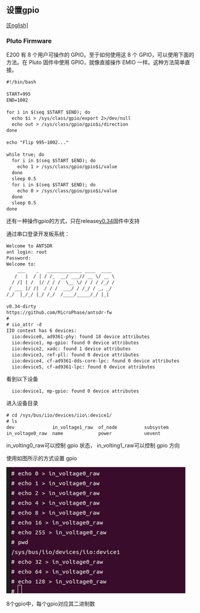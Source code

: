 ## 设置gpio

[[English]](../../../../device_and_usage_manual/ANTSDR_E_Series_Module/ANTSDR_E200_Reference_Manual/set_gpio.html)


### Pluto Firmware
E200 有 8 个用户可操作的 GPIO。至于如何使用这 8 个 GPIO，可以使用下面的方法。在 Pluto 固件中使用 GPIO，就像直接操作 EMIO 一样。这种方法简单直接。
```
#!/bin/bash

START=995
END=1002

for i in $(seq $START $END); do
  echo $i > /sys/class/gpio/export 2>/dev/null
  echo out > /sys/class/gpio/gpio$i/direction
done

echo "Flip 995~1002..."

while true; do
  for i in $(seq $START $END); do
    echo 1 > /sys/class/gpio/gpio$i/value
  done
  sleep 0.5
  for i in $(seq $START $END); do
    echo 0 > /sys/class/gpio/gpio$i/value
  done
  sleep 0.5
done
```
还有一种操作gpio的方式，只在release[v0.34](https://github.com/MicroPhase/antsdr-fw-patch/releases/tag/v0.34)固件中支持 

通过串口登录开发板系统：

```
Welcome to ANTSDR
ant login: root
Password: 
Welcome to:
    ___    _   _____________ ____  ____ 
   /   |  / | / /_  __/ ___// __ \/ __ \
  / /| | /  |/ / / /  \__ \/ / / / /_/ /
 / ___ |/ /|  / / /  ___/ / /_/ / _, _/ 
/_/  |_/_/ |_/ /_/  /____/_____/_/ |_|  
                                       
v0.34-dirty
https://github.com/MicroPhase/antsdr-fw
# 
# iio_attr -d
IIO context has 6 devices:
  iio:device0, ad9361-phy: found 18 device attributes
  iio:device1, mp-gpio: found 0 device attributes
  iio:device2, xadc: found 1 device attributes
  iio:device3, ref-pll: found 0 device attributes
  iio:device4, cf-ad9361-dds-core-lpc: found 0 device attributes
  iio:device5, cf-ad9361-lpc: found 0 device attributes
```
看到以下设备
```
  iio:device1, mp-gpio: found 0 device attributes
```
进入设备目录
```
# cd /sys/bus/iio/devices/iio\:device1/
# ls
dev              in_voltage1_raw  of_node          subsystem
in_voltage0_raw  name             power            uevent

```
in_volting0_raw可以控制 gpio 状态，
in_volting1_raw可以控制 gpio 方向

使用如图所示的方式设置 gpio

![alt text](./ANTSDR_E200_Reference_Manual.assets/gpio_iio.png)

8个gpio中，每个gpio对应其二进制数